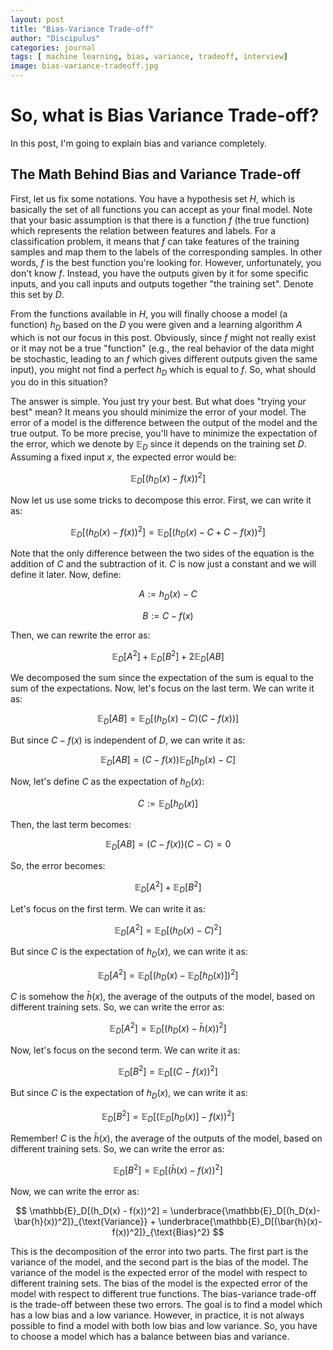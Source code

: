 ```yaml
---
layout: post
title: "Bias-Variance Trade-off"
author: "Discipulus"
categories: journal
tags: [ machine learning, bias, variance, tradeoff, interview]
image: bias-variance-tradeoff.jpg
---
```


# So, what is Bias Variance Trade-off?

In this post, I'm going to explain bias and variance completely.

## The Math Behind Bias and Variance Trade-off

First, let us fix some notations. You have a hypothesis set $H$, which is basically the set of all functions you can accept as your final model. Note that your basic assumption is that there is a function $f$ (the true function) which represents the relation between features and labels. For a classification problem, it means that $f$ can take features of the training samples and map them to the labels of the corresponding samples. In other words, $f$ is the best function you're looking for. However, unfortunately, you don't know $f$. Instead, you have the outputs given by it for some specific inputs, and you call inputs and outputs together "the training set". Denote this set by $D$.

From the functions available in $H$, you will finally choose a model (a function) $h_D$ based on the $D$ you were given and a learning algorithm $A$ which is not our focus in this post. Obviously, since $f$ might not really exist or it may not be a true "function" (e.g., the real behavior of the data might be stochastic, leading to an $f$ which gives different outputs given the same input), you might not find a perfect $h_D$ which is equal to $f$. So, what should you do in this situation?

The answer is simple. You just try your best. But what does "trying your best" mean? It means you should minimize the error of your model. The error of a model is the difference between the output of the model and the true output. To be more precise, you'll have to minimize the expectation of the error, which we denote by $\mathbb{E}_D$ since it depends on the training set $D$. Assuming a fixed input $x$, the expected error would be:

$$ \mathbb{E}_D[(h_D(x) - f(x))^2] $$

Now let us use some tricks to decompose this error. First, we can write it as:

$$ \mathbb{E}_D[(h_D(x) - f(x))^2] = \mathbb{E}_D[(h_D(x) - C + C - f(x))^2] $$

Note that the only difference between the two sides of the equation is the addition of $C$ and the subtraction of it. $C$ is now just a constant and we will define it later. Now, define:

$$A := h_D(x)-C$$

$$B := C-f(x)$$

Then, we can rewrite the error as:

$$ \mathbb{E}_D[A^2] + \mathbb{E}_D[B^2] + 2\mathbb{E}_D[AB] $$

We decomposed the sum since the expectation of the sum is equal to the sum of the expectations. Now, let's focus on the last term. We can write it as:

$$ \mathbb{E}_D[AB] = \mathbb{E}_D[(h_D(x)-C)(C-f(x))] $$

But since $C-f(x)$ is independent of $D$, we can write it as:

$$ \mathbb{E}_D[AB] = (C-f(x))\mathbb{E}_D[h_D(x)-C] $$

Now, let's define $C$ as the expectation of $h_D(x)$:

$$ C := \mathbb{E}_D[h_D(x)] $$

Then, the last term becomes:

$$ \mathbb{E}_D[AB] = (C-f(x))(C-C) = 0 $$

So, the error becomes:

$$ \mathbb{E}_D[A^2] + \mathbb{E}_D[B^2] $$

Let's focus on the first term. We can write it as:

$$ \mathbb{E}_D[A^2] = \mathbb{E}_D[(h_D(x)-C)^2] $$

But since $C$ is the expectation of $h_D(x)$, we can write it as:

$$ \mathbb{E}_D[A^2] = \mathbb{E}_D[(h_D(x)-\mathbb{E}_D[h_D(x)])^2] $$

$C$ is somehow the $\bar{h}(x)$, the average of the outputs of the model, based on different training sets. So, we can write the error as:

$$ \mathbb{E}_D[A^2] = \mathbb{E}_D[(h_D(x)-\bar{h}(x))^2] $$

Now, let's focus on the second term. We can write it as:

$$ \mathbb{E}_D[B^2] = \mathbb{E}_D[(C-f(x))^2] $$

But since $C$ is the expectation of $h_D(x)$, we can write it as:

$$ \mathbb{E}_D[B^2] = \mathbb{E}_D[(\mathbb{E}_D[h_D(x)]-f(x))^2] $$

Remember! $C$ is the $\bar{h}(x)$, the average of the outputs of the model, based on different training sets. So, we can write the error as:

$$ \mathbb{E}_D[B^2] = \mathbb{E}_D[(\bar{h}(x)-f(x))^2] $$

Now, we can write the error as:

$$ 
\mathbb{E}_D[(h_D(x) - f(x))^2] = 
\underbrace{\mathbb{E}_D[(h_D(x)-\bar{h}(x))^2]}_{\text{Variance}} + 
\underbrace{\mathbb{E}_D[(\bar{h}(x)-f(x))^2]}_{\text{Bias}^2} 
$$

This is the decomposition of the error into two parts. The first part is the variance of the model, and the second part is the bias of the model. The variance of the model is the expected error of the model with respect to different training sets. The bias of the model is the expected error of the model with respect to different true functions. The bias-variance trade-off is the trade-off between these two errors. The goal is to find a model which has a low bias and a low variance. However, in practice, it is not always possible to find a model with both low bias and low variance. So, you have to choose a model which has a balance between bias and variance.
